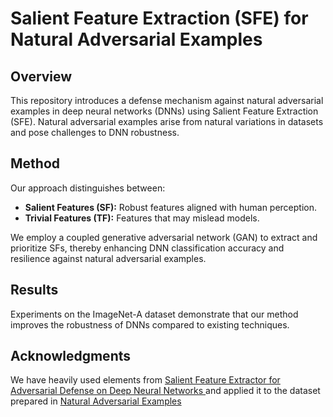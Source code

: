 # Salient Feature Extraction (SFE) for Natural Adversarial Examples

## Overview

This repository introduces a defense mechanism against natural adversarial examples in deep neural networks (DNNs) using Salient Feature Extraction (SFE). Natural adversarial examples arise from natural variations in datasets and pose challenges to DNN robustness.

## Method

Our approach distinguishes between:
- **Salient Features (SF):** Robust features aligned with human perception.
- **Trivial Features (TF):** Features that may mislead models.

We employ a coupled generative adversarial network (GAN) to extract and prioritize SFs, thereby enhancing DNN classification accuracy and resilience against natural adversarial examples.

## Results

Experiments on the ImageNet-A dataset demonstrate that our method improves the robustness of DNNs compared to existing techniques.


## Acknowledgments

We have heavily used elements from [Salient Feature Extractor for Adversarial Defense on Deep Neural Networks
](https://arxiv.org/abs/2105.06807) and applied it to the dataset prepared in [Natural Adversarial Examples
](https://arxiv.org/abs/1907.07174)
 

